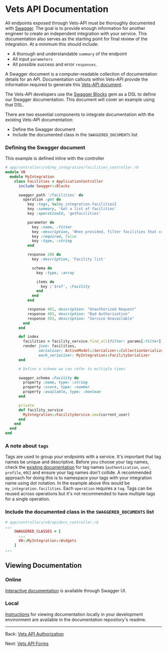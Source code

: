 # Vets API Documentation

All endpoints exposed through Vets-API must be thoroughly documented with [Swagger](https://swagger.io/). The goal is to provide enough information for another engineer to create an independent integration with your service. This documentation also serves as the starting point for final review of the integration. At a minimum this should include:

* A thorough and understandable `summary` of the endpoint
* All input `parameters`
* All possible success and error `responses`.


A Swagger document is a computer-readable collection of documentation details for an API. Documentation callouts within Vets-API provide the information required to generate this [Vets-API document](https://dev-api.vets.gov/v0/apidocs).

The Vets-API developers use the [Swagger Blocks](https://github.com/fotinakis/swagger-blocks) gem as a DSL to define our Swagger documentation. This document will cover an example using that DSL.

There are two essential components to integrate documentation with the existing Vets-API documentation:

* Define the Swagger document
* Include the documented class in the `SWAGGERED_DOCUMENTS` list

### Defining the Swagger document
This example is defined inline with the controller

```ruby
# app/controllers/v0/my_integration/facilities_controller.rb
module V0
  module MyIntegration
    class Facilities < ApplicationController
      include Swagger::Blocks

      swagger_path '/facilities' do
        operation :get do
          key :tags, %w[my_integration.facilities]
          key :summary, 'Get a list of facilities'
          key :operationId, 'getFacilities'

          parameter do
            key :name, :filter
            key :description, 'When provided, filter facilities that contain this value in their name.'
            key :required, false
            key :type, :string
          end

          response 200 do
            key :description, 'Facility list'

            schema do
              key :type, :array

              items do
                key :'$ref', :Facility
              end
            end
          end

          response 401, description: "Unauthorized Request"
          response 403, description: "Bad Authorization"
          response 503, description: "Service Unavailable"
        end
      end

      def index
        facilities = facility_service.find_all(filter: params[:filter])
        render json: facilities,
               serializer: ActiveModel::Serializer::CollectionSerializer,
               each_serializer: MyIntegration::FacilitySerializer  
      end

      # Define a schema we can refer to multiple times

      swagger_schema :Facility do
        property :name, type: :string
        property :score, type: :number
        property :available, type: :boolean
      end

      private
      def facility_service
        MyIntegration::FacilityService.new(current_user)
      end
    end
  end
end
```
### A note about `tags`
Tags are used to group your endpoints with a service. It's important that tag names be unique and descriptive. Before you choose your tag names, check the [existing documentation](https://department-of-veterans-affairs.github.io/va-digital-services-platform-docs/api-reference/) for tag names (`authentication`, `user`, `profile`, etc) and ensure your tag names don't collide. A recommended approach for doing this is to namespace your tags with your integration name using dot notation. In the example above this would be `my_integration.facilities`. Each `operation` requires a `tag`. Tags can be reused across operations but it's not recommended to have multiple tags for a single operation.

### Include the documented class in the `SWAGGERED_DOCUMENTS` list

```ruby
# app/controllers/v0/apidocs_controller.rb
...
    SWAGGERED_CLASSES = [
      ...
      V0::MyIntegration::Widgets
    ]
...

```

## Viewing Documentation
### Online
[Interactive documentation](https://department-of-veterans-affairs.github.io/va-digital-services-platform-docs/api-reference/) is available through Swagger UI.

### Local
[Instructions](https://github.com/department-of-veterans-affairs/vets-api/tree/master/app/swagger) for viewing documentation locally in your development environment are available in the documentation repository's readme.

<hr>

Back: [Vets API Authorization](authorization.md)

Next: [Vets API Forms](forms.md)
